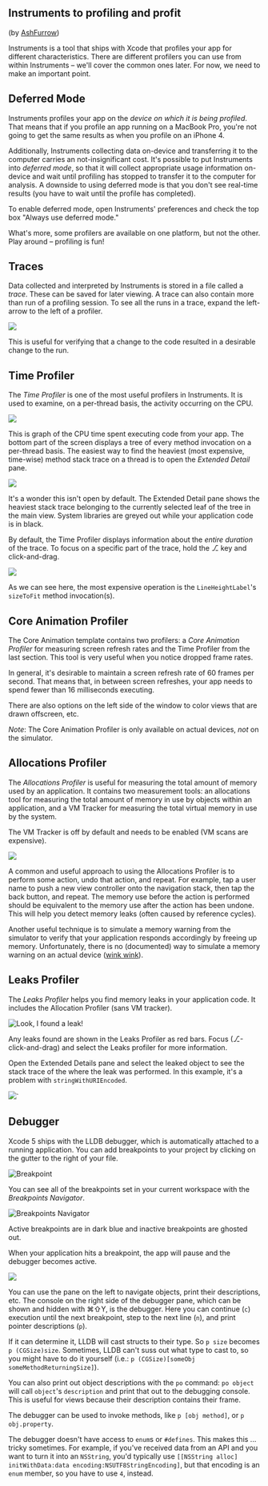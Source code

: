 Instruments to profiling and profit
----
(by [AshFurrow](http://github.com/AshFurrow))

Instruments is a tool that ships with Xcode that profiles your app for different characteristics. There are different profilers you can use from within Instruments – we'll cover the common ones later. For now, we need to make an important point.

Deferred Mode
----------------

Instruments profiles your app on the *device on which it is being profiled*. That means that if you profile an app running on a MacBook Pro, you're not going to get the same results as when you profile on an iPhone 4.

Additionally, Instruments collecting data on-device and transferring it to the computer carries an not-insignificant cost. It's possible to put Instruments into *deferred mode*, so that it will collect appropriate usage information on-device and wait until profiling has stopped to transfer it to the computer for analysis. A downside to using deferred mode is that you don't see real-time results (you have to wait until the profile has completed).

To enable deferred mode, open Instruments' preferences and check the top box "Always use deferred mode."

What's more, some profilers are available on one platform, but not the other. Play around – profiling is fun!

Traces
----------------

Data collected and interpreted by Instruments is stored in a file called a *trace*. These can be saved for later viewing. A trace can also contain more than run of a profiling session. To see all the runs in a trace, expand the left-arrow to the left of a profiler.

![](http://cloud.ashfurrow.com/image/2O352i3V2H3E/Screen%20Shot%202013-09-25%20at%204.30.21%20PM.png)

This is useful for verifying that a change to the code resulted in a desirable change to the run.

Time Profiler
----------------

The *Time Profiler* is one of the most useful profilers in Instruments. It is used to examine, on a per-thread basis, the activity occurring on the CPU.

![](http://f.cl.ly/items/0O1O3b0B08300x1X121o/Screen%20Shot%202013-09-25%20at%204.34.11%20PM.png)

This is graph of the CPU time spent executing code from your app. The bottom part of the screen displays a tree of every method invocation on a per-thread basis. The easiest way to find the heaviest (most expensive, time-wise) method stack trace on a thread is to open the *Extended Detail* pane.

![](http://f.cl.ly/items/2l2x1E1T2t0s0U3N3A1W/Screen%20Shot%202013-09-25%20at%204.36.42%20PM.png)

It's a wonder this isn't open by default. The Extended Detail pane shows the heaviest stack trace belonging to the currently selected leaf of the tree in the main view. System libraries are greyed out while your application code is in black.

By default, the Time Profiler displays information about the *entire duration* of the trace. To focus on a specific part of the trace, hold the ⎇ key and click-and-drag.

![](http://f.cl.ly/items/3m3B3S460N1y363s3623/Screen%20Shot%202013-09-25%20at%204.39.30%20PM.png)

As we can see here, the most expensive operation is the `LineHeightLabel`'s `sizeToFit` method invocation(s).

Core Animation Profiler
----------------

The Core Animation template contains two profilers: a *Core Animation Profiler* for measuring screen refresh rates and the Time Profiler from the last section. This tool is very useful when you notice dropped frame rates.

In general, it's desirable to maintain a screen refresh rate of 60 frames per second. That means that, in between screen refreshes, your app needs to spend fewer than 16 milliseconds executing.

There are also options on the left side of the window to color views that are drawn offscreen, etc.

*Note*: The Core Animation Profiler is only available on actual devices, *not* on the simulator.

Allocations Profiler
----------------

The *Allocations Profiler* is useful for measuring the total amount of memory used by an application. It contains two measurement tools: an allocations tool for measuring the total amount of memory in use by objects within an application, and a VM Tracker for measuring the total virtual memory in use by the system.

The VM Tracker is off by default and needs to be enabled (VM scans are expensive).

![](http://f.cl.ly/items/35003d0G0S13201R1i3n/Screen%20Shot%202013-09-25%20at%204.48.33%20PM.png)

A common and useful approach to using the Allocations Profiler is to perform some action, undo that action, and repeat. For example, tap a user name to push a new view controller onto the navigation stack, then tap the back button, and repeat. The memory use before the action is performed should be equivalent to the memory use after the action has been undone. This will help you detect memory leaks (often caused by reference cycles).

Another useful technique is to simulate a memory warning from the simulator to verify that your application responds accordingly by freeing up memory. Unfortunately, there is no (documented) way to simulate a memory warning on an actual device ([wink wink](http://stackoverflow.com/questions/12425720/a-way-to-send-low-memory-warning-to-app-on-iphone)).

Leaks Profiler
----------------

The *Leaks Profiler* helps you find memory leaks in your application code. It includes the Allocation Profiler (sans VM tracker).

![Look, I found a leak!](http://f.cl.ly/items/3B1q2e3Z0i3F3I0j3O1Q/Screen%20Shot%202013-09-25%20at%204.58.27%20PM.png)

Any leaks found are shown in the Leaks Profiler as red bars. Focus (⎇-click-and-drag) and select the Leaks profiler for more information.

Open the Extended Details pane and select the leaked object to see the stack trace of the where the leak was performed. In this example, it's a problem with `stringWithURIEncoded`.

![](http://f.cl.ly/items/1L0d282b1w1M402Q3A1k/Screen%20Shot%202013-09-25%20at%205.01.11%20PM.png)`

Debugger
----------------

Xcode 5 ships with the LLDB debugger, which is automatically attached to a running application. You can add breakpoints to your project by clicking on the gutter to the right of your file.

![Breakpoint](http://f.cl.ly/items/090V0x2a280x093N3q0Q/Screen%20Shot%202013-09-25%20at%205.23.12%20PM.png)

You can see all of the breakpoints set in your current workspace with the *Breakpoints Navigator*.

![Breakpoints Navigator](http://f.cl.ly/items/2r2c1r0e2l2J0d3M0v3i/Screen%20Shot%202013-09-25%20at%205.24.28%20PM.png)

Active breakpoints are in dark blue and inactive breakpoints are ghosted out.

When your application hits a breakpoint, the app will pause and the debugger becomes active.

![](http://f.cl.ly/items/1k2K2A27360O1w2V2y0B/Screen%20Shot%202013-09-25%20at%205.25.37%20PM.png)

You can use the pane on the left to navigate objects, print their descriptions, etc. The console on the right side of the debugger pane, which can be shown and hidden with ⌘⇧Y, is the debugger. Here you can continue (`c`) execution until the next breakpoint, step to the next line (`n`), and print pointer descriptions (`p`).

If it can determine it, LLDB will cast structs to their type. So `p size` becomes `p (CGSize)size`. Sometimes, LLDB can't suss out what type to cast to, so you might have to do it yourself (i.e.: `p (CGSize)[someObj someMethodReturningSize]`).

You can also print out object descriptions with the `po` command: `po object` will call `object`'s `description` and print that out to the debugging console. This is useful for views because their description contains their frame.

The debugger can be used to invoke methods, like `p [obj method]`, or `p obj.property`.

The debugger doesn't have access to `enum`s or `#defines`. This makes this ... tricky sometimes. For example, if you've received data from an API and you want to turn it into an `NSString`, you'd typically use `[[NSString alloc] initWithData:data encoding:NSUTF8StringEncoding]`, but that encoding is an `enum` member, so you have to use `4`, instead.
